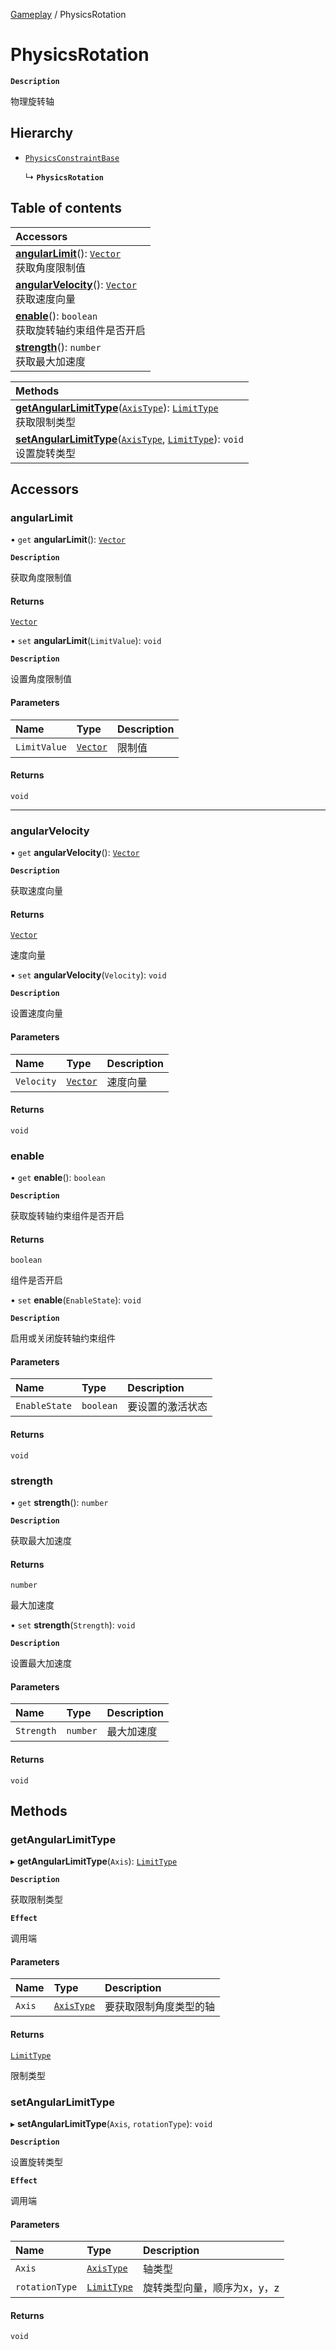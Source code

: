 [Gameplay](../modules/Gameplay.Gameplay.md) / PhysicsRotation

# PhysicsRotation <Badge type="tip" text="Class" />

**`Description`**

物理旋转轴

## Hierarchy

- [`PhysicsConstraintBase`](Gameplay.PhysicsConstraintBase.md)

  ↳ **`PhysicsRotation`**

## Table of contents

| Accessors |
| :-----|
| **[angularLimit](Gameplay.PhysicsRotation.md#angularlimit)**(): [`Vector`](Type.Vector.md) <br> 获取角度限制值|
| **[angularVelocity](Gameplay.PhysicsRotation.md#angularvelocity)**(): [`Vector`](Type.Vector.md) <br> 获取速度向量|
| **[enable](Gameplay.PhysicsRotation.md#enable)**(): `boolean` <br> 获取旋转轴约束组件是否开启|
| **[strength](Gameplay.PhysicsRotation.md#strength)**(): `number` <br> 获取最大加速度|

| Methods |
| :-----|
| **[getAngularLimitType](Gameplay.PhysicsRotation.md#getangularlimittype)**([`AxisType`](../enums/Gameplay.AxisType.md)): [`LimitType`](../enums/Gameplay.LimitType.md) <br> 获取限制类型|
| **[setAngularLimitType](Gameplay.PhysicsRotation.md#setangularlimittype)**([`AxisType`](../enums/Gameplay.AxisType.md), [`LimitType`](../enums/Gameplay.LimitType.md)): `void` <br> 设置旋转类型|

## Accessors

### angularLimit

• `get` **angularLimit**(): [`Vector`](Type.Vector.md)

**`Description`**

获取角度限制值

#### Returns

[`Vector`](Type.Vector.md)

• `set` **angularLimit**(`LimitValue`): `void`

**`Description`**

设置角度限制值

#### Parameters

| Name | Type | Description |
| :------ | :------ | :------ |
| `LimitValue` | [`Vector`](Type.Vector.md) | 限制值 |

#### Returns

`void`

___

### angularVelocity

• `get` **angularVelocity**(): [`Vector`](Type.Vector.md)

**`Description`**

获取速度向量

#### Returns

[`Vector`](Type.Vector.md)

速度向量

• `set` **angularVelocity**(`Velocity`): `void`

**`Description`**

设置速度向量

#### Parameters

| Name | Type | Description |
| :------ | :------ | :------ |
| `Velocity` | [`Vector`](Type.Vector.md) | 速度向量 |

#### Returns

`void`


### enable

• `get` **enable**(): `boolean`

**`Description`**

获取旋转轴约束组件是否开启

#### Returns

`boolean`

组件是否开启

• `set` **enable**(`EnableState`): `void`

**`Description`**

启用或关闭旋转轴约束组件

#### Parameters

| Name | Type | Description |
| :------ | :------ | :------ |
| `EnableState` | `boolean` | 要设置的激活状态 |

#### Returns

`void`


### strength

• `get` **strength**(): `number`

**`Description`**

获取最大加速度

#### Returns

`number`

最大加速度

• `set` **strength**(`Strength`): `void`

**`Description`**

设置最大加速度

#### Parameters

| Name | Type | Description |
| :------ | :------ | :------ |
| `Strength` | `number` | 最大加速度 |

#### Returns

`void`


## Methods

### getAngularLimitType

▸ **getAngularLimitType**(`Axis`): [`LimitType`](../enums/Gameplay.LimitType.md)

**`Description`**

获取限制类型

**`Effect`**

调用端

#### Parameters

| Name | Type | Description |
| :------ | :------ | :------ |
| `Axis` | [`AxisType`](../enums/Gameplay.AxisType.md) | 要获取限制角度类型的轴 |

#### Returns

[`LimitType`](../enums/Gameplay.LimitType.md)

限制类型


### setAngularLimitType

▸ **setAngularLimitType**(`Axis`, `rotationType`): `void`

**`Description`**

设置旋转类型

**`Effect`**

调用端

#### Parameters

| Name | Type | Description |
| :------ | :------ | :------ |
| `Axis` | [`AxisType`](../enums/Gameplay.AxisType.md) | 轴类型 |
| `rotationType` | [`LimitType`](../enums/Gameplay.LimitType.md) | 旋转类型向量，顺序为x，y，z |

#### Returns

`void`

